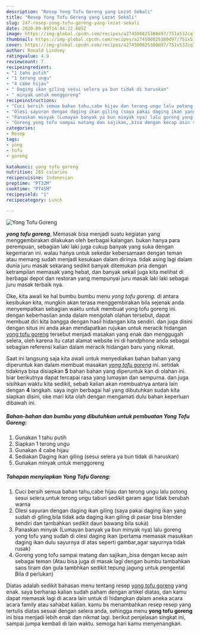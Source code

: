 ```yaml
---
description: "Resep Yong Tofu Goreng yang Lezat Sekali"
title: "Resep Yong Tofu Goreng yang Lezat Sekali"
slug: 247-resep-yong-tofu-goreng-yang-lezat-sekali
date: 2020-09-09T14:44:22.605Z
image: https://img-global.cpcdn.com/recipes/a274500825380d97/751x532cq70/yong-tofu-goreng-foto-resep-utama.jpg
thumbnail: https://img-global.cpcdn.com/recipes/a274500825380d97/751x532cq70/yong-tofu-goreng-foto-resep-utama.jpg
cover: https://img-global.cpcdn.com/recipes/a274500825380d97/751x532cq70/yong-tofu-goreng-foto-resep-utama.jpg
author: Ronald Lindsey
ratingvalue: 4.9
reviewcount: 7
recipeingredient:
- "1 tahu putih"
- "1 terong ungu"
- "4 cabe hijau"
- " Daging ikan giling sesui selera ya bun tidak di haruskan"
- " minyak untuk menggoreng"
recipeinstructions:
- "Cuci bersih semua bahan tahu,cabe hijau dan terong ungu lalu potong sesui selera,untuk terong ungu taburi sedikit garam agar tidak berubah warna"
- "Olesi sayuran dengan daging ikan giling (saya pakai daging ikan yang sudah di giling,bila tidak ada daging ikan giling di pasar bisa blender sendiri dan tambahkan sedikit daun bawang bila suka)"
- "Panaskan minyak (Lumayan banyak ya bun minyak nya) lalu goreng yong tofu yang sudah di olesi daging ikan (pertama memasak masukkan daging ikan dulu sayurnya di atas seperti gambar,agar sayurnya tidak rusak)"
- "Goreng yong tofu sampai matang dan sajikan,,bisa dengan kecap asin sebagai teman (Atau bisa juga di masak lagi dengan bumbu tambahkan saos tiram dan gula tambhkan sedikit tepung jagung untuk pengental Bila d perlukan)"
categories:
- Resep
tags:
- yong
- tofu
- goreng

katakunci: yong tofu goreng 
nutrition: 265 calories
recipecuisine: Indonesian
preptime: "PT32M"
cooktime: "PT45M"
recipeyield: "1"
recipecategory: Lunch

---
```



![Yong Tofu Goreng](https://img-global.cpcdn.com/recipes/a274500825380d97/751x532cq70/yong-tofu-goreng-foto-resep-utama.jpg)

<b><i>yong tofu goreng</i></b>, Memasak bisa menjadi suatu kegiatan yang menggembirakan dilakukan oleh berbagai kalangan. bukan hanya para perempuan, sebagian laki laki juga cukup banyak yang suka dengan kegemaran ini. walau hanya untuk sekedar kebersamaan dengan teman atau memang sudah menjadi kesukaan dalam dirinya. tidak asing lagi dalam dunia juru masak sekarang sedikit banyak ditemukan pria dengan ketrampilan memasak yang hebat, dan banyak sekali juga kita melihat di berbagai depot dan restoran yang mempunyai juru masak laki laki sebagai juru masak terbaik nya.



Oke, kita awali ke hal bumbu bumbu menu <i>yong tofu goreng</i>. di antara kesibukan kita, mungkin akan terasa menggembirakan bila sejenak anda menyempatkan sebagian waktu untuk membuat yong tofu goreng ini. dengan keberhasilan anda dalam mengolah olahan tersebut, dapat membuat diri kita bangga dengan hasil hidangan kita sendiri. dan juga disini dengan situs ini anda akan mendapatkan rujukan untuk meracik hidangan <u>yong tofu goreng</u> tersebut menjadi masakan yang enak dan menggugah selera, oleh karena itu catat alamat website ini di handphone anda sebagai sebagian referensi kalian dalam meracik hidangan baru yang nikmat.


Saat ini langsung saja kita awali untuk menyediakan bahan bahan yang diperuntuk kan dalam membuat masakan <u><i>yong tofu goreng</i></u> ini. setidak tidaknya bisa disiapkan <b>5</b> bahan bahan yang diperuntuk kan di olahan ini. biar berikutnya dapat tercapai rasa yang lumayan dan sempurna. dan juga sisihkan waktu kita sedikit, sebab kalian akan membuatnya antara lain dengan <b>4</b> langkah. saya ingin berbagai hal yang dibutuhkan sudah kita siapkan disini, oke mari kita olah dengan mengamati dulu bahan keperluan dibawah ini.

<!--inarticleads1-->

##### Bahan-bahan dan bumbu yang dibutuhkan untuk pembuatan Yong Tofu Goreng:

1. Gunakan 1 tahu putih
1. Siapkan 1 terong ungu
1. Gunakan 4 cabe hijau
1. Sediakan  Daging ikan giling (sesui selera ya bun tidak di haruskan)
1. Gunakan  minyak untuk menggoreng




<!--inarticleads2-->

##### Tahapan menyiapkan Yong Tofu Goreng:

1. Cuci bersih semua bahan tahu,cabe hijau dan terong ungu lalu potong sesui selera,untuk terong ungu taburi sedikit garam agar tidak berubah warna
1. Olesi sayuran dengan daging ikan giling (saya pakai daging ikan yang sudah di giling,bila tidak ada daging ikan giling di pasar bisa blender sendiri dan tambahkan sedikit daun bawang bila suka)
1. Panaskan minyak (Lumayan banyak ya bun minyak nya) lalu goreng yong tofu yang sudah di olesi daging ikan (pertama memasak masukkan daging ikan dulu sayurnya di atas seperti gambar,agar sayurnya tidak rusak)
1. Goreng yong tofu sampai matang dan sajikan,,bisa dengan kecap asin sebagai teman (Atau bisa juga di masak lagi dengan bumbu tambahkan saos tiram dan gula tambhkan sedikit tepung jagung untuk pengental Bila d perlukan)




Diatas adalah sedikit bahasan menu tentang resep <u>yong tofu goreng</u> yang enak. saya berharap kalian sudah paham dengan artikel diatas, dan kamu dapat memasak lagi di acara lain untuk di hidangkan dalam aneka acara acara family atau sahabat kalian. kamu bs menambahkan resep resep yang tertulis diatas sesuai dengan selera anda, sehingga menu <b>yong tofu goreng</b> ini bisa menjadi lebih enak dan nikmat lagi. berikut penjelasan singkat ini, sampai jumpa kembali di lain waktu. semoga hari kamu menyenangkan.
